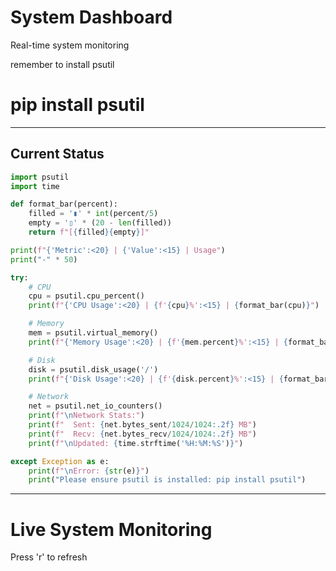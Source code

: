 # System Dashboard

Real-time system monitoring

remember to install psutil

# pip install psutil

---

## Current Status

```python output_only live
import psutil
import time

def format_bar(percent):
    filled = '▮' * int(percent/5)
    empty = '▯' * (20 - len(filled))
    return f"[{filled}{empty}]"

print(f"{'Metric':<20} | {'Value':<15} | Usage")
print("-" * 50)

try:
    # CPU
    cpu = psutil.cpu_percent()
    print(f"{'CPU Usage':<20} | {f'{cpu}%':<15} | {format_bar(cpu)}")

    # Memory
    mem = psutil.virtual_memory()
    print(f"{'Memory Usage':<20} | {f'{mem.percent}%':<15} | {format_bar(mem.percent)}")

    # Disk
    disk = psutil.disk_usage('/')
    print(f"{'Disk Usage':<20} | {f'{disk.percent}%':<15} | {format_bar(disk.percent)}")

    # Network
    net = psutil.net_io_counters()
    print(f"\nNetwork Stats:")
    print(f"  Sent: {net.bytes_sent/1024/1024:.2f} MB")
    print(f"  Recv: {net.bytes_recv/1024/1024:.2f} MB")
    print(f"\nUpdated: {time.strftime('%H:%M:%S')}")

except Exception as e:
    print(f"\nError: {str(e)}")
    print("Please ensure psutil is installed: pip install psutil")
```

---

# Live System Monitoring

Press 'r' to refresh
